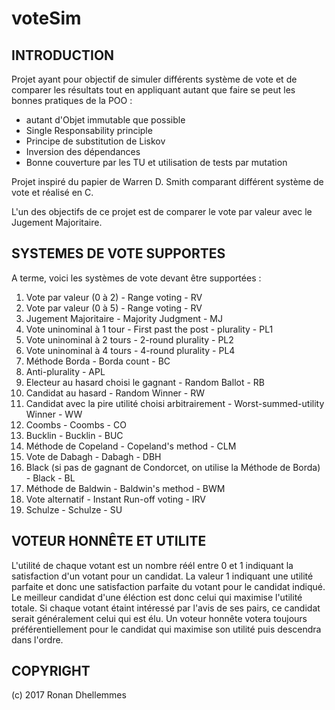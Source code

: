 # voteSim

## INTRODUCTION

Projet ayant pour objectif de simuler différents système de vote et de comparer les résultats tout en appliquant autant que faire se peut les bonnes pratiques de la POO :
  * autant d'Objet immutable que possible
  * Single Responsability principle
  * Principe de substitution de Liskov
  * Inversion des dépendances
  * Bonne couverture par les TU et utilisation de tests par mutation
  
  
Projet inspiré du papier de Warren D. Smith comparant différent système de vote et réalisé en C.

L'un des objectifs de ce projet est de comparer le vote par valeur avec le Jugement Majoritaire.


## SYSTEMES DE VOTE SUPPORTES

A terme, voici les systèmes de vote devant être supportées :
1. Vote par valeur (0 à 2) - Range voting - RV
2. Vote par valeur (0 à 5) - Range voting - RV
3. Jugement Majoritaire - Majority Judgment - MJ
2. Vote uninominal à 1 tour - First past the post - plurality - PL1
3. Vote uninominal à 2 tours - 2-round plurality - PL2
4. Vote uninominal à 4 tours - 4-round plurality - PL4
5. Méthode Borda - Borda count - BC
6. Anti-plurality - APL
7. Electeur au hasard choisi le gagnant - Random Ballot - RB
8. Candidat au hasard - Random Winner - RW
9. Candidat avec la pire utilité choisi arbitrairement - Worst-summed-utility Winner - WW
10. Coombs - Coombs - CO
11. Bucklin - Bucklin - BUC
12. Méthode de Copeland - Copeland's method - CLM
13. Vote de Dabagh - Dabagh - DBH
14. Black (si pas de gagnant de Condorcet, on utilise la Méthode de Borda) - Black - BL
15. Méthode de Baldwin - Baldwin's method - BWM
16. Vote alternatif - Instant Run-off voting - IRV
17. Schulze - Schulze - SU


## VOTEUR HONNÊTE ET UTILITE
L'utilité de chaque votant est un nombre réél entre 0 et 1 indiquant la satisfaction d'un votant pour un candidat. La valeur 1 indiquant
une utilité parfaite et donc une satisfaction parfaite du votant pour le candidat indiqué.
Le meilleur candidat d'une éléction est donc celui qui maximise l'utilité totale.
Si chaque votant étaint intéressé par l'avis de ses pairs, ce candidat serait généralement celui qui est élu.
Un voteur honnête votera toujours préférentiellement pour le candidat qui maximise son utilité puis descendra dans l'ordre.


## COPYRIGHT

(c) 2017 Ronan Dhellemmes
